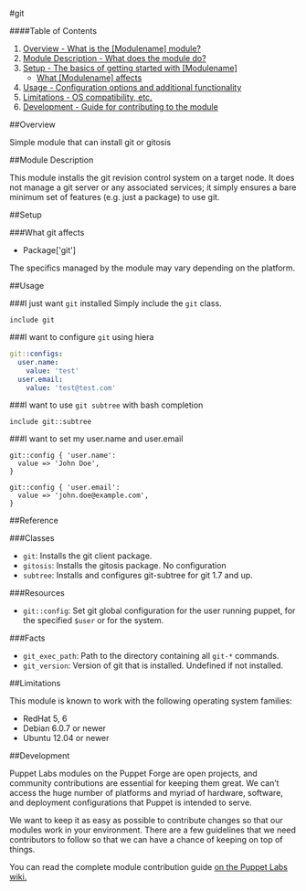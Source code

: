 #git

####Table of Contents

1. [Overview - What is the [Modulename] module?](#overview)
2. [Module Description - What does the module do?](#module-description)
3. [Setup - The basics of getting started with [Modulename]](#setup)
    * [What [Modulename] affects](#what-registry-affects)
4. [Usage - Configuration options and additional functionality](#usage)
6. [Limitations - OS compatibility, etc.](#limitations)
7. [Development - Guide for contributing to the module](#development)

##Overview

Simple module that can install git or gitosis

##Module Description

This module installs the git revision control system on a target node. It does not manage a git server or any associated services; it simply ensures a bare minimum set of features (e.g. just a package) to use git.

##Setup

###What git affects

* Package['git']

The specifics managed by the module may vary depending on the platform.

##Usage

###I just want `git` installed
Simply include the `git` class.

```puppet
include git
```

###I want to configure `git` using hiera

```yaml
git::configs:
  user.name:
    value: 'test'
  user.email:
    value: 'test@test.com'
```

###I want to use `git subtree` with bash completion

```puppet
include git::subtree
```

###I want to set my user.name and user.email

```puppet
git::config { 'user.name':
  value => 'John Doe',
}

git::config { 'user.email':
  value => 'john.doe@example.com',
}
```

##Reference

###Classes

* `git`: Installs the git client package.
* `gitosis`: Installs the gitosis package. No configuration
* `subtree`: Installs and configures git-subtree for git 1.7 and up.

###Resources

* `git::config`: Set git global configuration for the user running puppet, for the specified `$user` or for the system.

###Facts

* `git_exec_path`: Path to the directory containing all `git-*` commands.
* `git_version`: Version of git that is installed. Undefined if not installed.

##Limitations

This module is known to work with the following operating system families:

 - RedHat 5, 6
 - Debian 6.0.7 or newer
 - Ubuntu 12.04 or newer

##Development

Puppet Labs modules on the Puppet Forge are open projects, and community contributions are essential for keeping them great. We can’t access the huge number of platforms and myriad of hardware, software, and deployment configurations that Puppet is intended to serve.

We want to keep it as easy as possible to contribute changes so that our modules work in your environment. There are a few guidelines that we need contributors to follow so that we can have a chance of keeping on top of things.

You can read the complete module contribution guide [on the Puppet Labs wiki.](http://projects.puppetlabs.com/projects/module-site/wiki/Module_contributing)
